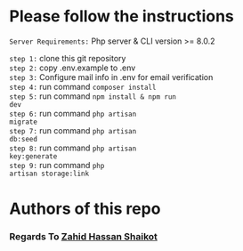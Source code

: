# Please follow the instructions

`Server Requirements:` Php server & CLI version >= 8.0.2 <br>


`step 1:` clone this git repository <br>
`step 2:` copy .env.example to .env <br>
`step 3:` Configure mail info in .env for email verification <br>
`step 4:` run command <code>composer install</code> <br>
`step 5:` run command <code>npm install & npm run dev</code> <br>
`step 6:` run command <code>php artisan migrate</code><br>
`step 7:` run command <code>php artisan db:seed</code> <br>
`step 8:` run command <code>php artisan key:generate</code> <br>
`step 9:` run command <code>php artisan storage:link</code>
# Authors of this repo

### Regards To [Zahid Hassan Shaikot](https://www.facebook.com/zahidhassanshaikot/)

